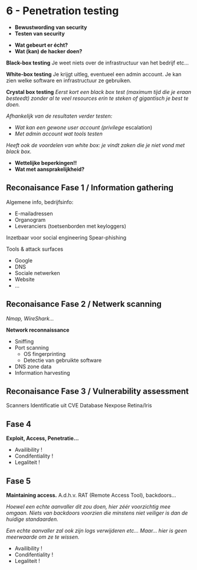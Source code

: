 # 6 - Penetration testing
- **Bewustwording van security**
- **Testen van security**
+ **Wat gebeurt er écht?**
+ **Wat (kan) de hacker doen?**

**Black-box testing**
Je weet niets over de infrastructuur van het bedrijf etc...

**White-box testing**
Je krijgt uitleg, eventueel een admin account. Je kan zien welke software en infrastructuur ze gebruiken.

**Crystal box testing**
*Eerst kort een black box test (maximum tijd die je eraan besteedt) zonder al te veel resources erin te steken of gigantisch je best te doen.*

*Afhankelijk van de resultaten verder testen:*
- *Wat kan een gewone user account (privilege* escalation)
- *Met admin account wat tools testen*

*Heeft ook de voordelen van white box: je vindt zaken die je niet vond met black box.*

- **Wettelijke beperkingen!!**
- **Wat met aansprakelijkheid?**

## Reconaisance Fase 1 / Information gathering
Algemene info, bedrijfsinfo:
- E-mailadressen
- Organogram
- Leveranciers (toetsenborden met keyloggers)

Inzetbaar voor social engineering
Spear-phishing

Tools & attack surfaces
- Google
- DNS
- Sociale netwerken
- Website
- ...

## Reconaisance Fase 2 / Netwerk scanning
*Nmap, WireShark...*

**Network reconnaissance**
- Sniffing
- Port scanning
  - OS fingerprinting
  - Detectie van gebruikte software
- DNS zone data
- Information harvesting

## Reconaisance Fase 3 / Vulnerability assessment
Scanners
Identificatie uit CVE Database
Nexpose
Retina/Iris

## Fase 4
**Exploit, Access, Penetratie...**
- Availibility !
- Condifentiality !
- Legaliteit !

## Fase 5
**Maintaining access.**
A.d.h.v. RAT (Remote Access Tool), backdoors...

*Hoewel een echte aanvaller dit zou doen, hier zéér voorzichtig mee omgaan.*
*Niets van backdoors voorzien die minstens niet veiliger is dan de huidige standaarden.*

*Een echte aanvaller zal ook zijn logs verwijderen etc... Maar... hier is geen meerwaarde om ze te wissen.*

- Availibility !
- Condifentiality !
- Legaliteit !
<!--stackedit_data:
eyJoaXN0b3J5IjpbMTM5MzQ5NTk5NCwtOTc0MDE1NDcwXX0=
-->